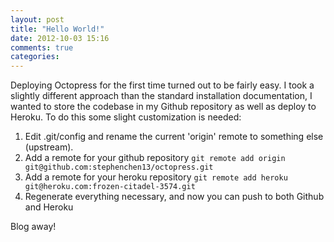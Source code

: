 ```yaml
---
layout: post
title: "Hello World!"
date: 2012-10-03 15:16
comments: true
categories: 
---
```

Deploying Octopress for the first time turned out to be fairly easy. I took a slightly different approach than the standard installation documentation, I wanted to store the codebase in my Github repository as well as deploy to Heroku. To do this some slight customization is needed:
<ol><li>Edit .git/config and rename the current 'origin' remote to something else (upstream).</li><li>Add a remote for your github repository <code>git remote add origin git@github.com:stephenchen13/octopress.git</code></li><li>Add a remote for your heroku repository <code>git remote add heroku git@heroku.com:frozen-citadel-3574.git</code></li><li>Regenerate everything necessary, and now you can push to both Github and Heroku</li></ol>
Blog away!